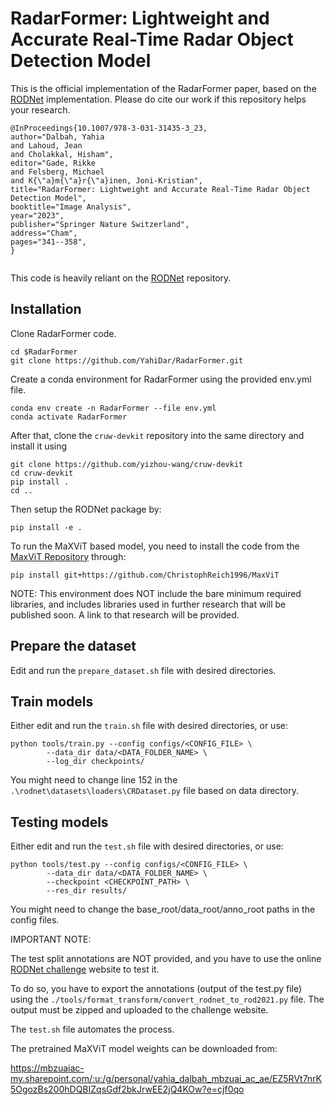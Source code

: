 # RadarFormer: Lightweight and Accurate Real-Time Radar Object Detection Model

This is the official implementation of the RadarFormer paper, based on the [RODNet](https://github.com/yizhou-wang/RODNet#rodnet-radar-object-detection-network) implementation.
Please do cite our work if this repository helps your research.

```
@InProceedings{10.1007/978-3-031-31435-3_23,
author="Dalbah, Yahia
and Lahoud, Jean
and Cholakkal, Hisham",
editor="Gade, Rikke
and Felsberg, Michael
and K{\"a}m{\"a}r{\"a}inen, Joni-Kristian",
title="RadarFormer: Lightweight and Accurate Real-Time Radar Object Detection Model",
booktitle="Image Analysis",
year="2023",
publisher="Springer Nature Switzerland",
address="Cham",
pages="341--358",
}


```

This code is heavily reliant on the [RODNet](https://github.com/yizhou-wang/RODNet) repository.


## Installation

Clone RadarFormer code.
```commandline
cd $RadarFormer
git clone https://github.com/YahiDar/RadarFormer.git
```

Create a conda environment for RadarFormer using the provided env.yml file.
```commandline
conda env create -n RadarFormer --file env.yml
conda activate RadarFormer
```

After that, clone the ```cruw-devkit``` repository into the same directory and install it using

```commandline
git clone https://github.com/yizhou-wang/cruw-devkit
cd cruw-devkit
pip install .
cd ..
```

Then setup the RODNet package by:
```commandline
pip install -e .
```

To run the MaXViT based model, you need to install the code from the [MaxViT Repository](https://github.com/ChristophReich1996/MaxViT) through:

```commandline
pip install git+https://github.com/ChristophReich1996/MaxViT
```

NOTE: This environment does NOT include the bare minimum required libraries, and includes libraries used in further research that will be published soon. A link to that research will be provided.



## Prepare the dataset

Edit and run the ```prepare_dataset.sh``` file with desired directories.

## Train models

Either edit and run the ```train.sh``` file with desired directories, or use:

```commandline
python tools/train.py --config configs/<CONFIG_FILE> \
        --data_dir data/<DATA_FOLDER_NAME> \
        --log_dir checkpoints/
```

You might need to change line 152 in the ```.\rodnet\datasets\loaders\CRDataset.py``` file based on data directory.

## Testing models

Either edit and run the ```test.sh``` file with desired directories, or use:

```commandline
python tools/test.py --config configs/<CONFIG_FILE> \
        --data_dir data/<DATA_FOLDER_NAME> \
        --checkpoint <CHECKPOINT_PATH> \
        --res_dir results/
```

You might need to change the base_root/data_root/anno_root paths in the config files.

IMPORTANT NOTE:

The test split annotations are NOT provided, and you have to use the online [RODNet challenge](https://codalab.lisn.upsaclay.fr/competitions/1063#participate-submit_results) website to test it.

To do so, you have to export the annotations (output of the test.py file) using the ```./tools/format_transform/convert_rodnet_to_rod2021.py``` file. The output must be zipped and uploaded to the challenge website. 

The ```test.sh``` file automates the process.

The pretrained MaXViT model weights can be downloaded from:

https://mbzuaiac-my.sharepoint.com/:u:/g/personal/yahia_dalbah_mbzuai_ac_ae/EZ5RVt7nrK5OgozBs200hDQBIZqsGdf2bkJrwEE2jQ4KOw?e=cjf0qo
